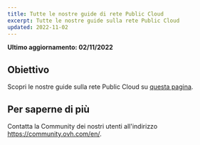 ```yaml
---
title: Tutte le nostre guide di rete Public Cloud
excerpt: Tutte le nostre guide sulla rete Public Cloud
updated: 2022-11-02
---
```


**Ultimo aggiornamento: 02/11/2022**

## Obiettivo

Scopri le nostre guide sulla rete Public Cloud su [questa pagina](/products/public-cloud-network).

## Per saperne di più

Contatta la Community dei nostri utenti all'indirizzo <https://community.ovh.com/en/>.